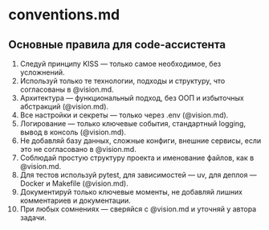 # conventions.md

## Основные правила для code-ассистента

1. Следуй принципу KISS — только самое необходимое, без усложнений.
2. Используй только те технологии, подходы и структуру, что согласованы в @vision.md.
3. Архитектура — функциональный подход, без ООП и избыточных абстракций (@vision.md).
4. Все настройки и секреты — только через .env (@vision.md).
5. Логирование — только ключевые события, стандартный logging, вывод в консоль (@vision.md).
6. Не добавляй базу данных, сложные конфиги, внешние сервисы, если это не согласовано в @vision.md.
7. Соблюдай простую структуру проекта и именование файлов, как в @vision.md.
8. Для тестов используй pytest, для зависимостей — uv, для деплоя — Docker и Makefile (@vision.md).
9. Документируй только ключевые моменты, не добавляй лишних комментариев и документации.
10. При любых сомнениях — сверяйся с @vision.md и уточняй у автора задачи. 
